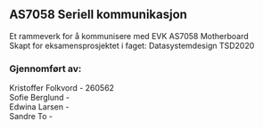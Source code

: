 <h2>AS7058 Seriell kommunikasjon</h2>
Et rammeverk for å kommunisere med EVK AS7058 Motherboard <br />
Skapt for eksamensprosjektet i faget: Datasystemdesign TSD2020 <br /> 
<h3>Gjennomført av:</h3>
Kristoffer Folkvord - 260562 <br />
Sofie Berglund - <br />
Edwina Larsen - <br />
Sandre To - <br />

